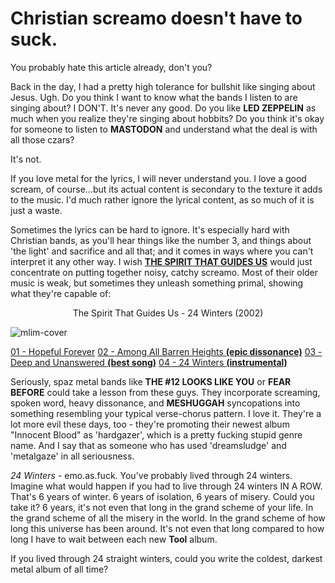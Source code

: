 # Christian screamo doesn't have to suck.

You probably hate this article already, don't you?

Back in the day, I had a pretty high tolerance for bullshit like singing about Jesus. Ugh. Do you think I want to know what the bands I listen to are singing about? I DON'T. It's never any good. Do you like **LED ZEPPELIN** as much when you realize they're singing about hobbits? Do you think it's okay for someone to listen to **MASTODON** and understand what the deal is with all those czars?

It's not.

If you love metal for the lyrics, I will never understand you. I love a good scream, of course...but its actual content is secondary to the texture it adds to the music. I'd much rather ignore the lyrical content, as so much of it is just a waste.

Sometimes the lyrics can be hard to ignore. It's especially hard with Christian bands, as you'll hear things like the number 3, and things about 'the light' and sacrifice and all that; and it comes in ways where you can't interpret it any other way. I wish **[THE SPIRIT THAT GUIDES US](http://www.tstgu.com/index2.html)** would just concentrate on putting together noisy, catchy screamo. Most of their older music is weak, but sometimes they unleash something primal, showing what they're capable of:

<p style="text-align: center;">The Spirit That Guides Us - 24 Winters (2002)</p>

![mlim-cover](/content/images/tstgu-24-winters.jpg "The Spirit That Guides Us - 24 Winters (2002)")

[01 - Hopeful Forever](/static/mp3/01-hopeful-forever.mp3)
[02 - Among All Barren Heights **(epic dissonance)**](/static/mp3/02-Among-all-barren-heights.mp3)
[03 - Deep and Unanswered **(best song)**](/static/mp3/03-deep-and-unanswered.mp3)
[04 - 24 Winters **(instrumental)**](/static/mp3/04-24-winters.mp3)

Seriously, spaz metal bands like **THE #12 LOOKS LIKE YOU** or **FEAR BEFORE** could take a lesson from these guys. They incorporate screaming, spoken word, heavy dissonance, and **MESHUGGAH** syncopations into something resembling your typical verse-chorus pattern. I love it. They're a lot more evil these days, too - they're promoting their newest album "Innocent Blood" as 'hardgazer', which is a pretty fucking stupid genre name. And I say that as someone who has used 'dreamsludge' and 'metalgaze' in all seriousness.

_24 Winters_ - emo.as.fuck. You've probably lived through 24 winters. Imagine what would happen if you had to live through 24 winters IN A ROW. That's 6 years of winter. 6 years of isolation, 6 years of misery. Could you take it? 6 years, it's not even that long in the grand scheme of your life. In the grand scheme of all the misery in the world. In the grand scheme of how long this universe has been around. It's not even that long compared to how long I have to wait between each new **Tool** album.

If you lived through 24 straight winters, could you write the coldest, darkest metal album of all time?

